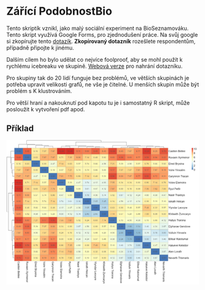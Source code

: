 # Zářící PodobnostBio

Tento skriptík vznikl, jako malý sociální experiment na BioSeznamováku. Tento skript využívá Google Forms, pro zjednodušení práce. Na svůj google si zkopírujte tento [dotazík](https://drive.google.com/drive/folders/1kYbVO0qkEhbjKaVm0HKAjWdFvc6rOiRp?usp=sharing). **Zkopírovaný dotazník** rozešlete respondentům, případně připojte k jinému.

Dalším cílem ho bylo udělat co nejvíce foolproof, aby se mohl použít k rychlému icebreaku ve skupině. [Webová verze](https://dreryos.shinyapps.io/BioPodobnost/) pro nahrání dotazníku.

Pro skupiny tak do 20 lidí funguje bez problémů, ve větších skupinách je potřeba upravit velikosti grafů, ne vše je čitelné. U menších skupin může být problém s K klustrováním.

Pro větší hraní a nakouknutí pod kapotu tu je i samostatný R skript, může posloužit k vytvoření pdf apod.

## Příklad

![sample_pheatmap](sample_pheatmap.png)
